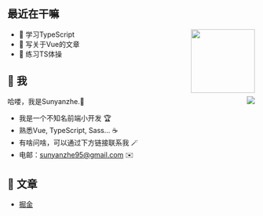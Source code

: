 ## 最近在干嘛

<img  align="right" height="130" src="https://github-readme-stats.anuraghazra1.vercel.app/api/top-langs/?username=sunyanzhe&layout=compact&hide_border=true&theme=material-palenight" />

* 👀 学习TypeScript
* 📖 写关于Vue的文章
* 🕺 练习TS体操

## 🤩 我


<img  align="right" src="https://github-readme-stats.vercel.app/api?username=sunyanzhe&show_icons=true&hide_border=true&theme=material-palenight" />

哈喽，我是Sunyanzhe.🌻

- 我是一个不知名前端小开发 🏆
- 熟悉Vue, TypeScript, Sass... ☕️
- 有啥问啥，可以通过下方链接联系我 🪄
- 电邮：sunyanzhe95@gmail.com ✉️


## 📖 文章

* [掘金](https://juejin.cn/user/3685218708100782)

